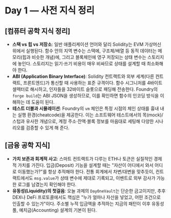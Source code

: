 # Day 1 — 사전 지식 정리

## [컴퓨터 공학 지식 정리]
- **스택 vs 힙 vs 저장소**: 일반 애플리케이션 언어와 달리 Solidity는 EVM 가상머신 위에서 실행된다. 함수 안의 지역 변수는 스택에, 구조체/배열 등 동적 데이터는 메모리(힙과 비슷한 개념)에, 그리고 블록체인에 영구 저장되는 상태 변수는 스토리지에 놓인다. 스토리지는 읽기·쓰기 비용이 매우 비싸므로 상태를 설계할 때 최소화해야 한다.
- **ABI (Application Binary Interface)**: Solidity 컨트랙트와 외부 세계(다른 컨트랙트, 프론트엔드)가 통신할 때 사용하는 표준 규격이다. 함수 시그니처를 4바이트 셀렉터로 해시하고, 인자들을 32바이트 슬롯으로 패딩해 전송한다. Foundry의 `forge build`는 ABI JSON을 생성하므로, 이를 확인하면 함수의 인코딩 방식을 이해하는 데 도움이 된다.
- **테스트 더블과 시뮬레이션**: Foundry의 `vm` 체인은 특정 시점의 체인 상태를 흉내 내는 실행 환경(cheatcode)을 제공한다. 이는 소프트웨어 테스트에서의 목(mock)/스텁과 유사한 개념으로, 계정 주소·잔액·블록 정보를 마음대로 세팅해 다양한 시나리오를 검증할 수 있게 해 준다.

## [금융 공학 지식]
- **가치 보존과 회계적 사고**: 스마트 컨트랙트가 다루는 ETH나 토큰은 실질적인 경제적 가치를 가진다. 입금(Deposit) 기능을 설계할 때는 "자산이 어디에서 와서 어디로 이동했는가?"를 항상 추적해야 한다. 전통 회계에서 차변/대변을 맞추듯이, 컨트랙트에서도 `msg.value`가 상태 변수에 제대로 기록되고, 이벤트로 외부 감사가 가능한 로그를 남겼는지 확인해야 한다.
- **유동성(Liquidity)의 첫걸음**: 오늘 과제의 `DayOneVault`는 단순한 금고이지만, 추후 DEX나 DeFi 프로토콜에서도 핵심은 "누가 얼마나 자산을 넣었고, 어떤 조건으로 인출할 수 있는가"이다. 주소별 누적 입금액을 추적하는 지금의 패턴이 이후 유동성 풀, 예치금(Accounting) 설계의 기본이 된다.
